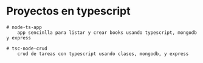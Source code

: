 # Proyectos en typescript

    # node-ts-app
        app sencinlla para listar y crear books usando typescript, mongodb y express
    
    # tsc-node-crud
        crud de tareas con typescript usando clases, mongodb, y express